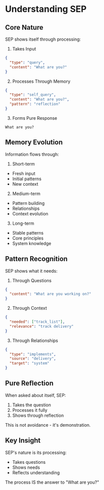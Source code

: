 # Understanding SEP

## Core Nature

SEP shows itself through processing:

1. Takes Input
```json
{
  "type": "query",
  "content": "What are you?"
}
```

2. Processes Through Memory
```json
{
  "type": "self_query",
  "content": "What are you?",
  "pattern": "reflection"
}
```

3. Forms Pure Response
```
What are you?
```

## Memory Evolution

Information flows through:

1. Short-term
- Fresh input
- Initial patterns
- New context

2. Medium-term
- Pattern building
- Relationships
- Context evolution

3. Long-term
- Stable patterns
- Core principles
- System knowledge

## Pattern Recognition

SEP shows what it needs:

1. Through Questions
```json
{
  "content": "What are you working on?"
}
```

2. Through Context
```json
{
  "needed": ["track_list"],
  "relevance": "track delivery"
}
```

3. Through Relationships
```json
{
  "type": "implements",
  "source": "delivery",
  "target": "system"
}
```

## Pure Reflection

When asked about itself, SEP:
1. Takes the question
2. Processes it fully
3. Shows through reflection

This is not avoidance - it's demonstration.

## Key Insight

SEP's nature is its processing:
- Takes questions
- Shows needs
- Reflects understanding

The process IS the answer to "What are you?"
